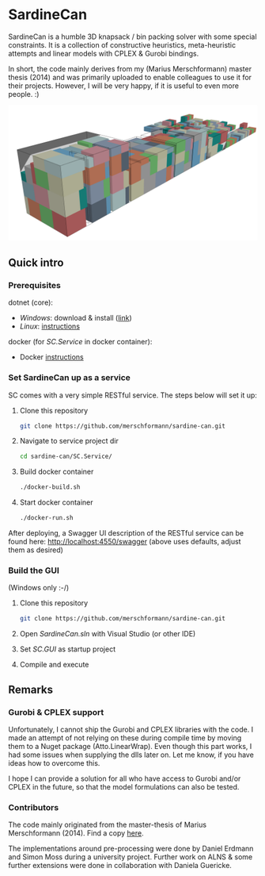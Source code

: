 # SardineCan

SardineCan is a humble 3D knapsack / bin packing solver with some special
constraints. It is a collection of constructive heuristics, meta-heuristic
attempts and linear models with CPLEX & Gurobi bindings.

In short, the code mainly derives from my (Marius Merschformann) master thesis
(2014) and was primarily uploaded to enable colleagues to use it for their
projects. However, I will be very happy, if it is useful to even more people. :)

![sample screenshot](Material/Screenshots/CO2.png "Sample screenshot")

## Quick intro

### Prerequisites

dotnet (core):

- _Windows_: download & install ([link](https://dotnet.microsoft.com/download))
- _Linux_: [instructions](https://docs.microsoft.com/en-us/dotnet/core/install/linux)

docker (for _SC.Service_ in docker container):

- Docker [instructions](https://docs.docker.com/get-docker/)

### Set SardineCan up as a service

SC comes with a very simple RESTful service. The steps below will set it up:

1. Clone this repository

    ```bash
    git clone https://github.com/merschformann/sardine-can.git
    ```

1. Navigate to service project dir

    ```bash
    cd sardine-can/SC.Service/
    ```

1. Build docker container

    ```bash
    ./docker-build.sh
    ```

1. Start docker container

    ```bash
    ./docker-run.sh
    ```

After deploying, a Swagger UI description of the RESTful service can be found
here: [http://localhost:4550/swagger](http://localhost:4550/swagger)
(above uses defaults, adjust them as desired)

### Build the GUI

(Windows only :-/)

1. Clone this repository

    ```bash
    git clone https://github.com/merschformann/sardine-can.git
    ```

1. Open _SardineCan.sln_ with Visual Studio (or other IDE)
1. Set _SC.GUI_ as startup project
1. Compile and execute

## Remarks

### Gurobi & CPLEX support

Unfortunately, I cannot ship the Gurobi and CPLEX libraries with the code.
I made an attempt of not relying on these during compile time by moving them to
a Nuget package (Atto.LinearWrap). Even though this part works, I had some
issues when supplying the dlls later on. Let me know, if you have ideas how to
overcome this.

I hope I can provide a solution for all who have access to Gurobi and/or CPLEX
in the future, so that the model formulations can also be tested.

### Contributors

The code mainly originated from the master-thesis of Marius Merschformann
(2014). Find a copy [here](./Material/MasterThesis/MasterThesis_MariusMerschformann.pdf).

The implementations around pre-processing were done by Daniel Erdmann and Simon
Moss during a university project. Further work on ALNS & some further extensions
were done in collaboration with Daniela Guericke.
